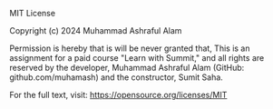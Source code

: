 MIT License

Copyright (c) 2024 Muhammad Ashraful Alam

Permission is hereby that is will be never granted that,
This is an assignment for a paid course "Learn with Summit," and all rights are reserved by the developer, Muhammad Ashraful Alam (GitHub: github.com/muhamash) and the constructor, Sumit Saha.

For the full text, visit: <https://opensource.org/licenses/MIT>
